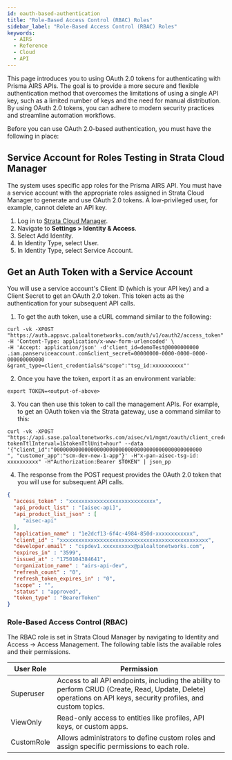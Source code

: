 ```yaml
---
id: oauth-based-authentication
title: "Role-Based Access Control (RBAC) Roles"
sidebar_label: "Role-Based Access Control (RBAC) Roles"
keywords:
  - AIRS
  - Reference
  - Cloud
  - API
---
```


This page introduces you to using OAuth 2.0 tokens for authenticating with Prisma AIRS APIs. The goal is to provide a more secure and flexible authentication method that overcomes the limitations of using a single API key, such as a limited number of keys and the need for manual distribution. By using OAuth 2.0 tokens, you can adhere to modern security practices and streamline automation workflows.

Before you can use OAuth 2.0-based authentication, you must have the following in place:

## Service Account for Roles Testing in Strata Cloud Manager

The system uses specific app roles for the Prisma AIRS API. You must have a service account with the appropriate roles assigned in Strata Cloud Manager to generate and use OAuth 2.0 tokens. A low-privileged user, for example, cannot delete an API key.

1. Log in to [Strata Cloud Manager](http://stratacloudmanager.paloaltonetworks.com/).
2. Navigate to **Settings > Identity & Access**.
3. Select Add Identity.
4. In Identity Type, select User.
5. In Identity Type, select Service Account.

## Get an Auth Token with a Service Account

You will use a service account's Client ID (which is your API key) and a Client Secret to get an OAuth 2.0 token. This token acts as the authentication for your subsequent API calls.

1. To get the auth token, use a cURL command similar to the following:

```curl
curl -vk -XPOST "https://auth.appsvc.paloaltonetworks.com/auth/v1/oauth2/access_token" -H 'Content-Type: application/x-www-form-urlencoded' \
-H 'Accept: application/json' -d'client_id=demoTest@0000000000
.iam.panserviceaccount.com&client_secret=00000000-0000-0000-0000-000000000000
&grant_type=client_credentials&"scope":"tsg_id:xxxxxxxxxx"'
```

2. Once you have the token, export it as an environment variable:

```curl
export TOKEN=<output-of-above>
```

3. You can then use this token to call the management APIs. For example, to get an OAuth token via the Strata gateway, use a command similar to this:

```curl
curl -vk -XPOST "https://api.sase.paloaltonetworks.com/aisec/v1/mgmt/oauth/client_credential/accesstoken?tokenTtlInterval=1&tokenTtlUnit=hour" --data '{"client_id":"000000000000000000000000000000000000000000000000
", "customer_app":"scm-dev-new-1-app"}' -H"x-pan-aisec-tsg-id: xxxxxxxxxx" -H"Authorization:Bearer $TOKEN" | json_pp
```

4. The response from the POST request provides the OAuth 2.0 token that you will use for subsequent API calls.

```json
{
  "access_token" : "xxxxxxxxxxxxxxxxxxxxxxxxxxxx",
  "api_product_list" : "[aisec-api]",
  "api_product_list_json" : [
     "aisec-api"
  ],
  "application_name" : "1e2dcf13-6f4c-4984-850d-xxxxxxxxxxxx",
  "client_id" : "xxxxxxxxxxxxxxxxxxxxxxxxxxxxxxxxxxxxxxxxxxxxxxxx",
  "developer.email" : "cspdev1.xxxxxxxxxx@paloaltonetworks.com",
  "expires_in" : "3599",
  "issued_at" : "1750104384641",
  "organization_name" : "airs-api-dev",
  "refresh_count" : "0",
  "refresh_token_expires_in" : "0",
  "scope" : "",
  "status" : "approved",
  "token_type" : "BearerToken"
}
```

### Role-Based Access Control (RBAC)

The RBAC role is set in Strata Cloud Manager by navigating to Identity and Access → Access Management. The following table lists the available roles and their permissions.

| User Role | Permission |
| --- | --- |
| Superuser | Access to all API endpoints, including the ability to perform CRUD (Create, Read, Update, Delete) operations on API keys, security profiles, and custom topics. |
| ViewOnly | Read-only access to entities like profiles, API keys, or custom apps. |
| CustomRole | Allows administrators to define custom roles and assign specific permissions to each role. |
